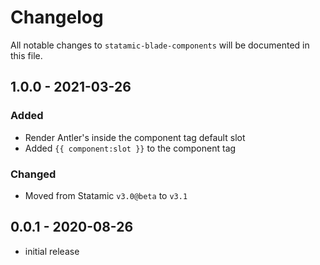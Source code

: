 # Changelog

All notable changes to `statamic-blade-components` will be documented in this file.

## 1.0.0 - 2021-03-26

### Added

- Render Antler's inside the component tag default slot
- Added `{{ component:slot }}` to the component tag

### Changed

- Moved from Statamic `v3.0@beta` to `v3.1`

## 0.0.1 - 2020-08-26

- initial release
